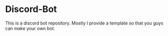 # Discord-Bot
This is a discord bot repository. Mostly I provide a template so that you guys can make your own bot.
